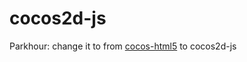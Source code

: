 cocos2d-js
==========
Parkhour: change it to from [cocos-html5](https://github.com/iTyran/Parkhour-src) to cocos2d-js 

